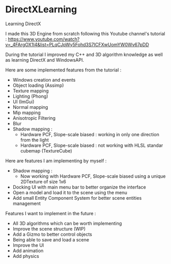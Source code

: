 # DirectXLearning
Learning DirectX

I made this 3D Engine from scratch following this Youtube channel's tutorial :
  https://www.youtube.com/watch?v=_4FArgOX1I4&list=PLqCJpWy5Fohd3S7ICFXwUomYW0Wv67pDD
  
During the tutorial I improved my C++ and 3D algorithm knowledge as well as learning DirectX and WindowsAPI.

Here are some implemented features from the tutorial :
  - Windows creation and events
  - Object loading (Assimp)
  - Texture mapping
  - Lighting (Phong)
  - UI (ImGui)
  - Normal mapping
  - Mip mapping
  - Anisotropic Filtering
  - Blur
  - Shadow mapping :
    - Hardware PCF, Slope-scale biased : working in only one direction from the light
    - Hardware PCF, Slope-scale biased : not working with HLSL standar cubemap (TextureCube)

Here are features I am implementing by myself :
  - Shadow mapping :
    - Now working with Hardware PCF, Slope-scale biased using a unique 2DTexture of size 1x6
  - Docking UI with main menu bar to better organize the interface
  - Open a model and load it to the scene using the menu
  - Add small Entity Component System for better scene entities management

Features I want to implement in the future :
  - All 3D algorithms which can be worth implementing
  - Improve the scene structure (WIP)
  - Add a Gizmo to better control objects
  - Being able to save and load a scene
  - Improve the UI
  - Add animation
  - Add physics
